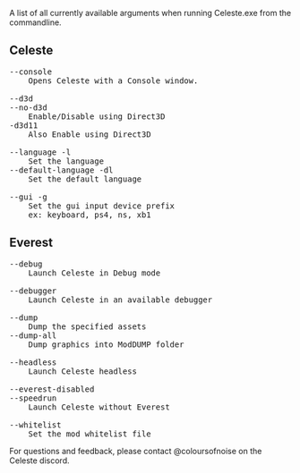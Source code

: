 A list of all currently available arguments when running Celeste.exe from the commandline.

## Celeste
<pre>
--console
	Opens Celeste with a Console window.

--d3d
--no-d3d
	Enable/Disable using Direct3D
-d3d11
	Also Enable using Direct3D

--language -l
	Set the language
--default-language -dl
	Set the default language
	
--gui -g
	Set the gui input device prefix
	ex: keyboard, ps4, ns, xb1
</pre>
## Everest
<pre>
--debug
	Launch Celeste in Debug mode

--debugger
	Launch Celeste in an available debugger

--dump
	Dump the specified assets
--dump-all
	Dump graphics into ModDUMP folder

--headless
	Launch Celeste headless

--everest-disabled
--speedrun
	Launch Celeste without Everest
	
--whitelist
	Set the mod whitelist file
</pre>
For questions and feedback, please contact @coloursofnoise on the Celeste discord.